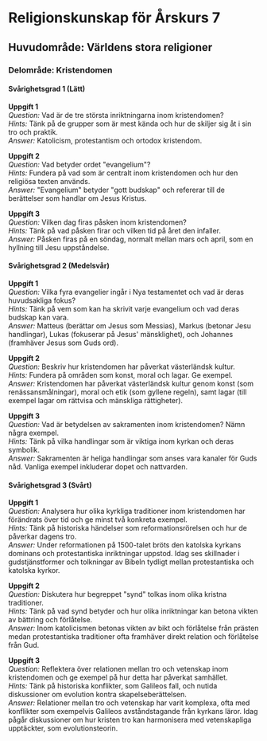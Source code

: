 # Religionskunskap för Årskurs 7
## Huvudområde: Världens stora religioner
### Delområde: Kristendomen

#### Svårighetsgrad 1 (Lätt)

**Uppgift 1**  
*Question:* Vad är de tre största inriktningarna inom kristendomen?  
*Hints:* Tänk på de grupper som är mest kända och hur de skiljer sig åt i sin tro och praktik.  
*Answer:* Katolicism, protestantism och ortodox kristendom.

**Uppgift 2**  
*Question:* Vad betyder ordet "evangelium"?  
*Hints:* Fundera på vad som är centralt inom kristendomen och hur den religiösa texten används.  
*Answer:* "Evangelium" betyder "gott budskap" och refererar till de berättelser som handlar om Jesus Kristus.

**Uppgift 3**  
*Question:* Vilken dag firas påsken inom kristendomen?  
*Hints:* Tänk på vad påsken firar och vilken tid på året den infaller.  
*Answer:* Påsken firas på en söndag, normalt mellan mars och april, som en hyllning till Jesu uppståndelse.

#### Svårighetsgrad 2 (Medelsvår)

**Uppgift 1**  
*Question:* Vilka fyra evangelier ingår i Nya testamentet och vad är deras huvudsakliga fokus?  
*Hints:* Tänk på vem som kan ha skrivit varje evangelium och vad deras budskap kan vara.  
*Answer:* Matteus (berättar om Jesus som Messias), Markus (betonar Jesu handlingar), Lukas (fokuserar på Jesus' mänsklighet), och Johannes (framhäver Jesus som Guds ord).

**Uppgift 2**  
*Question:* Beskriv hur kristendomen har påverkat västerländsk kultur.  
*Hints:* Fundera på områden som konst, moral och lagar. Ge exempel.  
*Answer:* Kristendomen har påverkat västerländsk kultur genom konst (som renässansmålningar), moral och etik (som gyllene regeln), samt lagar (till exempel lagar om rättvisa och mänskliga rättigheter).

**Uppgift 3**  
*Question:* Vad är betydelsen av sakramenten inom kristendomen? Nämn några exempel.  
*Hints:* Tänk på vilka handlingar som är viktiga inom kyrkan och deras symbolik.  
*Answer:* Sakramenten är heliga handlingar som anses vara kanaler för Guds nåd. Vanliga exempel inkluderar dopet och nattvarden.

#### Svårighetsgrad 3 (Svårt)

**Uppgift 1**  
*Question:* Analysera hur olika kyrkliga traditioner inom kristendomen har förändrats över tid och ge minst två konkreta exempel.  
*Hints:* Tänk på historiska händelser som reformationsrörelsen och hur de påverkar dagens tro.  
*Answer:* Under reformationen på 1500-talet bröts den katolska kyrkans dominans och protestantiska inriktningar uppstod. Idag ses skillnader i gudstjänstformer och tolkningar av Bibeln tydligt mellan protestantiska och katolska kyrkor.

**Uppgift 2**  
*Question:* Diskutera hur begreppet "synd" tolkas inom olika kristna traditioner.  
*Hints:* Tänk på vad synd betyder och hur olika inriktningar kan betona vikten av bättring och förlåtelse.  
*Answer:* Inom katolicismen betonas vikten av bikt och förlåtelse från prästen medan protestantiska traditioner ofta framhäver direkt relation och förlåtelse från Gud. 

**Uppgift 3**  
*Question:* Reflektera över relationen mellan tro och vetenskap inom kristendomen och ge exempel på hur detta har påverkat samhället.  
*Hints:* Tänk på historiska konflikter, som Galileos fall, och nutida diskussioner om evolution kontra skapelseberättelsen.  
*Answer:* Relationer mellan tro och vetenskap har varit komplexa, ofta med konflikter som exempelvis Galileos avståndstagande från kyrkans läror. Idag pågår diskussioner om hur kristen tro kan harmonisera med vetenskapliga upptäckter, som evolutionsteorin.